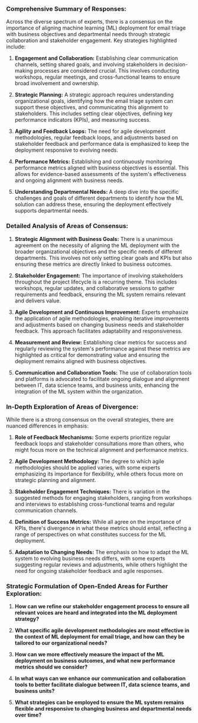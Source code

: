 ### Comprehensive Summary of Responses:

Across the diverse spectrum of experts, there is a consensus on the importance of aligning machine learning (ML) deployment for email triage with business objectives and departmental needs through strategic collaboration and stakeholder engagement. Key strategies highlighted include:

1. **Engagement and Collaboration:** Establishing clear communication channels, setting shared goals, and involving stakeholders in decision-making processes are considered crucial. This involves conducting workshops, regular meetings, and cross-functional teams to ensure broad involvement and ownership.
   
2. **Strategic Planning:** A strategic approach requires understanding organizational goals, identifying how the email triage system can support these objectives, and communicating this alignment to stakeholders. This includes setting clear objectives, defining key performance indicators (KPIs), and measuring success.

3. **Agility and Feedback Loops:** The need for agile development methodologies, regular feedback loops, and adjustments based on stakeholder feedback and performance data is emphasized to keep the deployment responsive to evolving needs.

4. **Performance Metrics:** Establishing and continuously monitoring performance metrics aligned with business objectives is essential. This allows for evidence-based assessments of the system's effectiveness and ongoing alignment with business needs.

5. **Understanding Departmental Needs:** A deep dive into the specific challenges and goals of different departments to identify how the ML solution can address these, ensuring the deployment effectively supports departmental needs.

### Detailed Analysis of Areas of Consensus:

1. **Strategic Alignment with Business Goals:** There is a unanimous agreement on the necessity of aligning the ML deployment with the broader organizational objectives and the specific needs of different departments. This involves not only setting clear goals and KPIs but also ensuring these metrics are directly linked to business outcomes.

2. **Stakeholder Engagement:** The importance of involving stakeholders throughout the project lifecycle is a recurring theme. This includes workshops, regular updates, and collaborative sessions to gather requirements and feedback, ensuring the ML system remains relevant and delivers value.

3. **Agile Development and Continuous Improvement:** Experts emphasize the application of agile methodologies, enabling iterative improvements and adjustments based on changing business needs and stakeholder feedback. This approach facilitates adaptability and responsiveness.

4. **Measurement and Review:** Establishing clear metrics for success and regularly reviewing the system's performance against these metrics are highlighted as critical for demonstrating value and ensuring the deployment remains aligned with business objectives.

5. **Communication and Collaboration Tools:** The use of collaboration tools and platforms is advocated to facilitate ongoing dialogue and alignment between IT, data science teams, and business units, enhancing the integration of the ML system within the organization.

### In-Depth Exploration of Areas of Divergence:

While there is a strong consensus on the overall strategies, there are nuanced differences in emphasis:

1. **Role of Feedback Mechanisms:** Some experts prioritize regular feedback loops and stakeholder consultations more than others, who might focus more on the technical alignment and performance metrics.

2. **Agile Development Methodology:** The degree to which agile methodologies should be applied varies, with some experts emphasizing its importance for flexibility, while others focus more on strategic planning and alignment.

3. **Stakeholder Engagement Techniques:** There is variation in the suggested methods for engaging stakeholders, ranging from workshops and interviews to establishing cross-functional teams and regular communication channels.

4. **Definition of Success Metrics:** While all agree on the importance of KPIs, there's divergence in what these metrics should entail, reflecting a range of perspectives on what constitutes success for the ML deployment.

5. **Adaptation to Changing Needs:** The emphasis on how to adapt the ML system to evolving business needs differs, with some experts suggesting regular reviews and adjustments, while others highlight the need for ongoing stakeholder feedback and agile responses.

### Strategic Formulation of Open-Ended Areas for Further Exploration:

1. **How can we refine our stakeholder engagement process to ensure all relevant voices are heard and integrated into the ML deployment strategy?**

2. **What specific agile development methodologies are most effective in the context of ML deployment for email triage, and how can they be tailored to our organizational needs?**

3. **How can we more effectively measure the impact of the ML deployment on business outcomes, and what new performance metrics should we consider?**

4. **In what ways can we enhance our communication and collaboration tools to better facilitate dialogue between IT, data science teams, and business units?**

5. **What strategies can be employed to ensure the ML system remains flexible and responsive to changing business and departmental needs over time?**